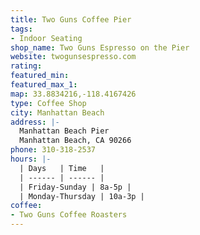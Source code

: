 ```yaml
---
title: Two Guns Coffee Pier
tags:
- Indoor Seating
shop_name: Two Guns Espresso on the Pier
website: twogunsespresso.com
rating: 
featured_min: 
featured_max_1: 
map: 33.8834216,-118.4167426
type: Coffee Shop
city: Manhattan Beach
address: |-
  Manhattan Beach Pier
  Manhattan Beach, CA 90266
phone: 310-318-2537
hours: |-
  | Days   | Time   |
  | ------ | ------ |
  | Friday-Sunday | 8a-5p |
  | Monday-Thursday | 10a-3p |
coffee:
- Two Guns Coffee Roasters
---
```


